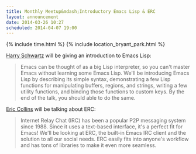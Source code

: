 ```yaml
---
title: Monthly Meetup&mdash;Introductory Emacs Lisp & ERC
layout: announcement
date: 2014-03-26 10:27
scheduled: 2014-04-07 19:00
---
```


{% include time.html %}
{% include location_bryant_park.html %}

[Harry Schwartz] will be giving an introduction to Emacs Lisp:

> Emacs can be thought of as a big Lisp interpreter, so you can't master Emacs without learning some Emacs Lisp. We'll be introducing Emacs Lisp by describing its simple syntax, demonstrating a few Lisp functions for manipulating buffers, regions, and strings, writing a few utility functions, and binding those functions to custom keys. By the end of the talk, you should able to do the same.

[Eric Collins] will be talking about ERC:

> Internet Relay Chat (IRC) has been a popular P2P messaging system since 1988. Since it uses a text-based interface, it's a perfect fit for Emacs! We'll be looking at ERC, the built-in Emacs IRC client and the solution to all our social needs. ERC easily fits into anyone's workflow and has tons of libraries to make it even more seamless.

[Harry Schwartz]: http://harryrschwartz.com
[Eric Collins]: http://tabfugni.cc
